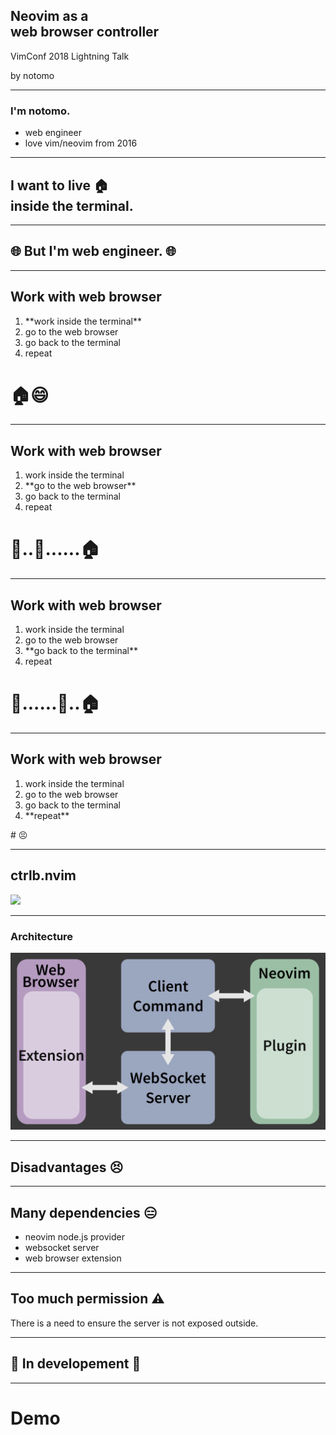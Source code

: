 ## Neovim as a <br>web browser controller

<p class="title-footer">VimConf 2018 Lightning Talk</p>
<p class="title-footer">by notomo</p>

---

### I'm <span class="pink">n</span>otomo.

- <span class="list-element">web engineer</span>
- <span class="list-element">love vim/neovim from 2016</span>

---

## I want to live 🏠<br>inside the terminal<span class="dot">.</span>

---

## <span class="text-overflow-center">🌐 But I'm web engineer<span class="dot">.</span> 🌐</span>

---

## Work with web browser

<ol>
    <li class="list-element">**work inside the terminal**</li>
    <li class="list-element inactive">go to the web browser</li>
    <li class="list-element inactive">go back to the terminal</li>
    <li class="list-element inactive">repeat</li>
</ol>

# 🏠😄

---

## Work with web browser

<ol>
    <li class="list-element inactive">work inside the terminal</li>
    <li class="list-element">**go to the web browser**</li>
    <li class="list-element inactive">go back to the terminal</li>
    <li class="list-element inactive">repeat</li>
</ol>

# 🏢..🚃......🏠

---

## Work with web browser

<ol>
    <li class="list-element inactive">work inside the terminal</li>
    <li class="list-element inactive">go to the web browser</li>
    <li class="list-element">**go back to the terminal**</li>
    <li class="list-element inactive">repeat</li>
</ol>

# 🏢......🚃..🏠

---

## Work with web browser

<ol>
    <li class="list-element inactive">work inside the terminal</li>
    <li class="list-element inactive">go to the web browser</li>
    <li class="list-element inactive">go back to the terminal</li>
    <li class="list-element">**repeat**</li>
</ol>
# 😣

---

## ctrlb.nvim
<img src="https://raw.github.com/wiki/notomo/ctrlb.nvim/images/demo.gif">

---

### Architecture
<img src="image/architecture.png">

---

## Disadvantages 😣

---

## <span class="text-overflow-center">Many dependencies 😑</span>

- <span class="list-element">neovim node.js provider</span>
- <span class="list-element">websocket server</span>
- <span class="list-element">web browser extension</span>

---

## <span class="text-overflow-center">Too much permission <span class="warning">&#x26a0;</span></span>

<span class="warning-text">
    <span class="warning-line left">There is a need to ensure</span>
    <span class="warning-line">the server is not exposed outside.</span>
</span>

---

## <span class="text-overflow-center">🚧 In developement 🚧</span>

---

# Demo

